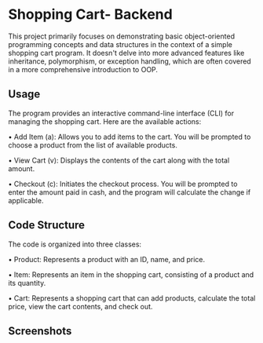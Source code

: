 
# Shopping Cart- Backend

This project primarily focuses on demonstrating basic object-oriented programming concepts and data structures in the context of a simple shopping cart program. It doesn't delve into more advanced features like inheritance, polymorphism, or exception handling, which are often covered in a more comprehensive introduction to OOP.


## Usage

The program provides an interactive command-line interface (CLI) for managing the shopping cart. Here are the available actions:

• Add Item (a): Allows you to add items to the cart. You will be prompted to choose a product from the list of available products.

• View Cart (v): Displays the contents of the cart along with the total amount.

• Checkout (c): Initiates the checkout process. You will be prompted to enter the amount paid in cash, and the program will calculate the change if applicable.


## Code Structure

The code is organized into three classes:

• Product: Represents a product with an ID, name, and price.

• Item: Represents an item in the shopping cart, consisting of a product and its quantity.

• Cart: Represents a shopping cart that can add products, calculate the total price, view the cart contents, and check out.

## Screenshots
